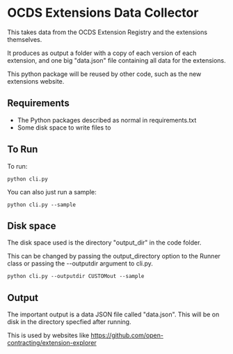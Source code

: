 # OCDS Extensions Data Collector

This takes data from the OCDS Extension Registry and the extensions themselves.

It produces as output a folder with a copy of each version of each extension, and one big "data.json" file containing all data for the extensions.

This python package will be reused by other code, such as the new extensions website.


## Requirements

  *  The Python packages described as normal in requirements.txt
  *  Some disk space to write files to

## To Run

To run:

    python cli.py

You can also just run a sample:

    python cli.py --sample

## Disk space

The disk space used is the directory "output_dir" in the code folder.

This can be changed by passing the output_directory option to the Runner class or passing the 
--outputdir argument to cli.py.

    python cli.py --outputdir CUSTOMout --sample

## Output

The important output is a data JSON file called "data.json". This will be on disk in the directory specfied after running.

This is used by websites like https://github.com/open-contracting/extension-explorer
